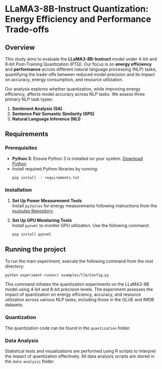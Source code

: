 # LLaMA3-8B-Instruct Quantization: Energy Efficiency and Performance Trade-offs

## Overview
This study aims to evaluate the **LLaMA3-8B-Instruct** model under 4-bit and 8-bit Post-Training Quantization (PTQ). Our focus is on **energy efficiency** and **performance** across different natural language processing (NLP) tasks, quantifying the trade-offs between reduced model precision and its impact on accuracy, energy consumption, and resource utilization.

Our analysis explores whether quantization, while improving energy efficiency, affects model accuracy across NLP tasks. We assess three primary NLP task types:
1. **Sentiment Analysis (SA)**
2. **Sentence Pair Semantic Similarity (SPS)**
3. **Natural Language Inference (NLI)**

## Requirements

### Prerequisites
- **Python 3**: Ensure Python 3 is installed on your system. [Download Python](https://www.python.org/downloads/)
- Install required Python libraries by running:
  ```bash
  pip install -r requirements.txt

### Installation 
1. **Set Up Power Measurement Tools**  
   Install `pyJoules` for energy measurements following instructions from the [pyJoules Repository](https://pypi.org/project/pyJoules/).

2. **Set Up GPU Monitoring Tools**  
   Install `pynvml` to monitor GPU utilization. Use the following command:
   ```bash
   pip install pynvml

## Running the project

To run the main experiment, execute the following command from the root directory:
   ```bash
   python experiment-runner/ examples/llm/Config.py
   ```
This command initiates the quantization experiments on the LLaMA3-8B model using 4-bit and 8-bit precision levels. The experiment assesses the impact of quantization on energy efficiency, accuracy, and resource utilization across various NLP tasks, including those in the GLUE and IMDB datasets.

### Quantization
The quantization code can be found in the `quantization` folder.

### Data Analysis
Statistical tests and visualizations are performed using R scripts to interpret the impact of quantization effectively. All data analysis scripts are stored in the `data-analysis` folder.

